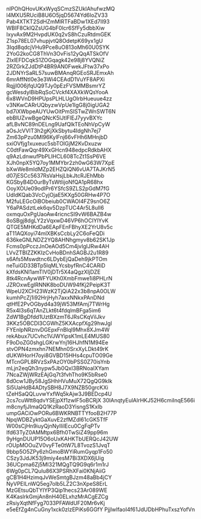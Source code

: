 nIPOhQHovUKxWyqSCmzSZUkIAhufwzMQ
l4MXU5RUciB8U6O5jqD5674Yd6loZV33
Pab4XTKT2SdHZmMlRTFaBDw1XEd7Il93
WBIF8CklQZsUG4bF0lcr6SfFy5dbbXiw
IxyvAx9M2HvpdUK0q2vS8hCzuRtdmGEK
Z1sp78EL07vhupjvtQ8OdetpK69yx1gU
3Iqd8qdcjVHu9Pce8uO813oMh60U0SYK
2YoG2koCG8ThVn3OvFis12yQqATSkOfV
ZIxlEFDCqkS1ZOGqagk42e98j8YVQNiZ
2RZGrkZJdDtP4BR9AN0FwekJFtw37xPo
2JDNYrSaRL57suwBMAnqRGEoSRJEmxAh
6mrAffNtI0e3e3Wi4CEAdD1VuYF8APXi
RqjjI006jfqUQ9TJy0pEzFVSMMBsmrYZ
gcWesdylBibRqSoCVckf4XAXkWQsYooA
6x8WVnD9HPUpsPLHLUgOIrbHueuue4zz
v3NKwCARrUQbyzwVpUe1IgG8j0igUGA2
bd7iXWbpeAUYUwOitPmSISTwZWnSWT6N
ebBlUZvwBgeQNcK5lJtlFlEJ7yyvBXYc
afLBvNC89nDELng9UafQlkTEoNhVpCyW
aOsJcVVlT3h2gKjXkSbytu4IdgNh7ej7
Zm63pPzu0Ml96KylFnj66vFHh6MHnjbD
sxiOVfjg1xuxeuc5sbTOIGjM2KvDxuzw
C0dtFawQqr49XxGHcn948edpcRdkbAHX
q9AzLdnwufPbPLIHCL608TcZt1SsP6VE
XJh0npX5YQ7oy1MMYbr2zh0wG63W7XpE
bXwWe8mIdMZp2EHZQiQN6vUA7TAJKrN5
d07jESCc5637RsVaHsjLbkJtcRJEhMbb
KGSbyB4D0urByTsWtIijoNfQA1pR68hx
OoyXOUe09odIPr6YSfcS9ZLS2pGdM7fG
UdIdKQab3VcCyjOjaE5KXg50GRHw4P7O
M2fuLEGcOiBObeiub0CWAOI4FZ9snO6Z
Y6aPASdztLek6qv5DzpTUC4Ar5L8uIl6
oxmquOxPgUaoAw4ricncSI9vW6BAZB4w
8oSBgj8dgLY2zVqxwD46VP6hOCIYlYvK
QTGE5MHKdDa6EApFEnFBhyXE2YrU8v5c
aT11AQXoyi74mlXBKsCcbLy2C6oFeQDi
636keGNLNDZ2YQ8AHNhgmyv8b62SK1Jp
Fcms0pPcczJnOeAOd5Cm4jvIglJRw4AH
LVvZTBIZZKKIzCvHoBDnhSAGBJ2u1R89
s6Afs5Mswdtnc6LDybEjQaDeh9jkPTOm
neTuiGD33BTp5lqMLYcsbyfRnC4CARiD
kXfdsKNI1amTIV0jDTr5X4aQgzXIjDZE
8tk4RcnAywWFYUKh0XmbFmwe1i8PHLrN
JZROxwEgIRNNK8boDUW94fKj2PeipK3T
WpeU2XCH23WzK2TjQiA22x3b8npA0OLW
kumhPcZj1i92HrjHyh7axxNNkxPAnDNd
qtHfE2PvOGbyd4a39jW53MfAmj7TWrHg
R5x4I3s6qTAnZLkt6t4fdqlmBFga5im6
ZdW1BgDfdd1UztBXzmT6JRsCKqVilJkv
3KKz5OBCDl3CGWhZ5KXAcpfXg29hwJgl
FYEnlpNRznvDGEpxFnBlql9Mhx8XJm4W
rekAbux7UCvhc1VJWYipsK1mLE4MUS80
F9oDoZG0shgLGKrwYnj16HJhfN1M94Ee
stvOPN4zmxhn7NEMhn0SrxXyLDkt49rK
dUKWHorH7oyi8GVBD15HHs4cpuTO09Ge
MTcnGPL8RVzSxPAzOY0bPSS0Z70isYnb
mLjn2eqQh3nypw5Jb0QxI3BRNoaIXYam
7NcaZWjWRzEAjGq7t3fvhTho9K5bRse0
8d0cw1JBy58JgSHhHVuMuX72QgQG9kIk
Si5UaHdB4ADtySBH8J7X9NZB50grcKXi
tZeHSaQQLuvwYxfWq5kAjw3J9BEDcp4U
2cs7cuWtt8qdvYSEjpXf1zwlF5oBCRjX
30lAnqtyEulAlrHKJ52H6cmiInqE566i
m8cnyfjJImaQQ1KzRaoD3YisngS1KxIb
umpGACiOwPORu6BWKRNBTTYfooB2H77P
NpqWDBZyktGaXuvE2zfMZdl61cGK5TfF
W00sCjHn9iuyQjnNyIIilEcu0CgFqPTv
Ifd63TyZ0AMMtpx6Bfh0TwSiZ49pp96m
9yHgnDUUP15O6oUxKAHKTbUERQcJ42UW
rOUpMOOuZV0vyFTe0tW7L8TvozS1JvqT
9bbp5O5ZPy6zhGmoBWYiRumGyqp1Fo50
CSzy3JdJK53j9miy4esM7Bi3XDX6jUig
36UCpma6Zj5MI321MQgTQ9G9q6r1m1rJ
6Wg0pCL7QuIu86X3PSRhXFai0KNjAiiG
gCB1H4HzimqJvWeSmtgBJzm48aBb4jCY
NyVPEILnWQ5eg7olb5LZ2C3nXpeS8ErL
MzGEtsuQbTYIYP3Qip1hecs23Ar089WE
K4KaslrkGmjAn8nH40ELxhzMrACgEZCg
zRsiyXqtNfFyg7033PFAWdUF20Mr6vKj
e5eEfZg4nCuGny1xck0zlzEPiKs6GGfY
PjjIwlfaoI4f61JdUDbHPhuTxszYofVn
